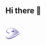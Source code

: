## Hi there 👋

<div style="display: inline_block"><br>
  <img align="center" alt="gentoo" height="30" width="40" src="https://raw.githubusercontent.com/devicons/devicon/master/icons/gentoo/gentoo-original.svg">
</div>
